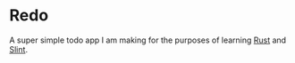# Redo

A super simple todo app I am making for the purposes of learning [Rust](https://www.rust-lang.org/) and [Slint](https://slint-ui.com/).
